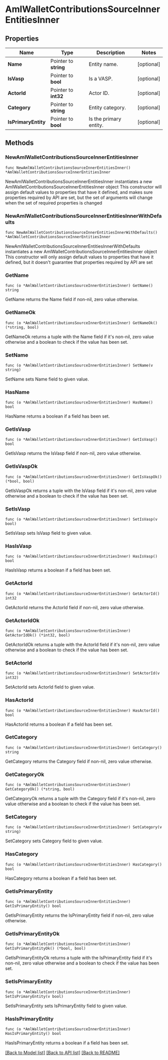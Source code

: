 # AmlWalletContributionsSourceInnerEntitiesInner

## Properties

Name | Type | Description | Notes
------------ | ------------- | ------------- | -------------
**Name** | Pointer to **string** | Entity name. | [optional] 
**IsVasp** | Pointer to **bool** | Is a VASP. | [optional] 
**ActorId** | Pointer to **int32** | Actor ID. | [optional] 
**Category** | Pointer to **string** | Entity category. | [optional] 
**IsPrimaryEntity** | Pointer to **bool** | Is the primary entity. | [optional] 

## Methods

### NewAmlWalletContributionsSourceInnerEntitiesInner

`func NewAmlWalletContributionsSourceInnerEntitiesInner() *AmlWalletContributionsSourceInnerEntitiesInner`

NewAmlWalletContributionsSourceInnerEntitiesInner instantiates a new AmlWalletContributionsSourceInnerEntitiesInner object
This constructor will assign default values to properties that have it defined,
and makes sure properties required by API are set, but the set of arguments
will change when the set of required properties is changed

### NewAmlWalletContributionsSourceInnerEntitiesInnerWithDefaults

`func NewAmlWalletContributionsSourceInnerEntitiesInnerWithDefaults() *AmlWalletContributionsSourceInnerEntitiesInner`

NewAmlWalletContributionsSourceInnerEntitiesInnerWithDefaults instantiates a new AmlWalletContributionsSourceInnerEntitiesInner object
This constructor will only assign default values to properties that have it defined,
but it doesn't guarantee that properties required by API are set

### GetName

`func (o *AmlWalletContributionsSourceInnerEntitiesInner) GetName() string`

GetName returns the Name field if non-nil, zero value otherwise.

### GetNameOk

`func (o *AmlWalletContributionsSourceInnerEntitiesInner) GetNameOk() (*string, bool)`

GetNameOk returns a tuple with the Name field if it's non-nil, zero value otherwise
and a boolean to check if the value has been set.

### SetName

`func (o *AmlWalletContributionsSourceInnerEntitiesInner) SetName(v string)`

SetName sets Name field to given value.

### HasName

`func (o *AmlWalletContributionsSourceInnerEntitiesInner) HasName() bool`

HasName returns a boolean if a field has been set.

### GetIsVasp

`func (o *AmlWalletContributionsSourceInnerEntitiesInner) GetIsVasp() bool`

GetIsVasp returns the IsVasp field if non-nil, zero value otherwise.

### GetIsVaspOk

`func (o *AmlWalletContributionsSourceInnerEntitiesInner) GetIsVaspOk() (*bool, bool)`

GetIsVaspOk returns a tuple with the IsVasp field if it's non-nil, zero value otherwise
and a boolean to check if the value has been set.

### SetIsVasp

`func (o *AmlWalletContributionsSourceInnerEntitiesInner) SetIsVasp(v bool)`

SetIsVasp sets IsVasp field to given value.

### HasIsVasp

`func (o *AmlWalletContributionsSourceInnerEntitiesInner) HasIsVasp() bool`

HasIsVasp returns a boolean if a field has been set.

### GetActorId

`func (o *AmlWalletContributionsSourceInnerEntitiesInner) GetActorId() int32`

GetActorId returns the ActorId field if non-nil, zero value otherwise.

### GetActorIdOk

`func (o *AmlWalletContributionsSourceInnerEntitiesInner) GetActorIdOk() (*int32, bool)`

GetActorIdOk returns a tuple with the ActorId field if it's non-nil, zero value otherwise
and a boolean to check if the value has been set.

### SetActorId

`func (o *AmlWalletContributionsSourceInnerEntitiesInner) SetActorId(v int32)`

SetActorId sets ActorId field to given value.

### HasActorId

`func (o *AmlWalletContributionsSourceInnerEntitiesInner) HasActorId() bool`

HasActorId returns a boolean if a field has been set.

### GetCategory

`func (o *AmlWalletContributionsSourceInnerEntitiesInner) GetCategory() string`

GetCategory returns the Category field if non-nil, zero value otherwise.

### GetCategoryOk

`func (o *AmlWalletContributionsSourceInnerEntitiesInner) GetCategoryOk() (*string, bool)`

GetCategoryOk returns a tuple with the Category field if it's non-nil, zero value otherwise
and a boolean to check if the value has been set.

### SetCategory

`func (o *AmlWalletContributionsSourceInnerEntitiesInner) SetCategory(v string)`

SetCategory sets Category field to given value.

### HasCategory

`func (o *AmlWalletContributionsSourceInnerEntitiesInner) HasCategory() bool`

HasCategory returns a boolean if a field has been set.

### GetIsPrimaryEntity

`func (o *AmlWalletContributionsSourceInnerEntitiesInner) GetIsPrimaryEntity() bool`

GetIsPrimaryEntity returns the IsPrimaryEntity field if non-nil, zero value otherwise.

### GetIsPrimaryEntityOk

`func (o *AmlWalletContributionsSourceInnerEntitiesInner) GetIsPrimaryEntityOk() (*bool, bool)`

GetIsPrimaryEntityOk returns a tuple with the IsPrimaryEntity field if it's non-nil, zero value otherwise
and a boolean to check if the value has been set.

### SetIsPrimaryEntity

`func (o *AmlWalletContributionsSourceInnerEntitiesInner) SetIsPrimaryEntity(v bool)`

SetIsPrimaryEntity sets IsPrimaryEntity field to given value.

### HasIsPrimaryEntity

`func (o *AmlWalletContributionsSourceInnerEntitiesInner) HasIsPrimaryEntity() bool`

HasIsPrimaryEntity returns a boolean if a field has been set.


[[Back to Model list]](../README.md#documentation-for-models) [[Back to API list]](../README.md#documentation-for-api-endpoints) [[Back to README]](../README.md)


